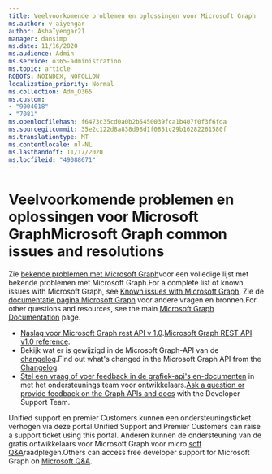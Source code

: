 ```yaml
---
title: Veelvoorkomende problemen en oplossingen voor Microsoft Graph
ms.author: v-aiyengar
author: AshaIyengar21
manager: dansimp
ms.date: 11/16/2020
ms.audience: Admin
ms.service: o365-administration
ms.topic: article
ROBOTS: NOINDEX, NOFOLLOW
localization_priority: Normal
ms.collection: Adm_O365
ms.custom:
- "9004018"
- "7081"
ms.openlocfilehash: f6473c35cd0a0b2b5450039fca1b407f0f3f6fda
ms.sourcegitcommit: 35e2c122d8a838d98d1f0851c29b16282261580f
ms.translationtype: MT
ms.contentlocale: nl-NL
ms.lasthandoff: 11/17/2020
ms.locfileid: "49088671"
---
```

# <a name="microsoft-graph-common-issues-and-resolutions"></a><span data-ttu-id="e995f-102">Veelvoorkomende problemen en oplossingen voor Microsoft Graph</span><span class="sxs-lookup"><span data-stu-id="e995f-102">Microsoft Graph common issues and resolutions</span></span>

<span data-ttu-id="e995f-103">Zie [bekende problemen met Microsoft Graph](https://docs.microsoft.com/graph/known-issues)voor een volledige lijst met bekende problemen met Microsoft Graph.</span><span class="sxs-lookup"><span data-stu-id="e995f-103">For a complete list of known issues with Microsoft Graph, see [Known issues with Microsoft Graph](https://docs.microsoft.com/graph/known-issues).</span></span> <span data-ttu-id="e995f-104">Zie de [documentatie pagina Microsoft Graph](https://docs.microsoft.com/graph/) voor andere vragen en bronnen.</span><span class="sxs-lookup"><span data-stu-id="e995f-104">For other questions and resources, see the main [Microsoft Graph Documentation](https://docs.microsoft.com/graph/) page.</span></span>

- <span data-ttu-id="e995f-105">[Naslag voor Microsoft Graph rest API v 1.0](https://docs.microsoft.com/graph/api/overview?toc=.%2Fref%2Ftoc.json&view=graph-rest-1.0).</span><span class="sxs-lookup"><span data-stu-id="e995f-105">[Microsoft Graph REST API v1.0 reference](https://docs.microsoft.com/graph/api/overview?toc=.%2Fref%2Ftoc.json&view=graph-rest-1.0).</span></span>
- <span data-ttu-id="e995f-106">Bekijk wat er is gewijzigd in de Microsoft Graph-API van de [changelog](https://docs.microsoft.com/graph/changelog).</span><span class="sxs-lookup"><span data-stu-id="e995f-106">Find out what's changed in the Microsoft Graph API from the [Changelog](https://docs.microsoft.com/graph/changelog).</span></span> 
- <span data-ttu-id="e995f-107">[Stel een vraag of voer feedback in de grafiek-api's en-documenten](https://aka.ms/GraphDeveloperSupport) in met het ondersteunings team voor ontwikkelaars.</span><span class="sxs-lookup"><span data-stu-id="e995f-107">[Ask a question or provide feedback on the Graph APIs and docs](https://aka.ms/GraphDeveloperSupport) with the Developer Support Team.</span></span>

<span data-ttu-id="e995f-108">Unified support en premier Customers kunnen een ondersteuningsticket verhogen via deze portal.</span><span class="sxs-lookup"><span data-stu-id="e995f-108">Unified Support and Premier Customers can raise a support ticket using this portal.</span></span> <span data-ttu-id="e995f-109">Anderen kunnen de ondersteuning van de gratis ontwikkelaars voor Microsoft Graph voor micro [soft Q&A](https://aka.ms/AskGraph)raadplegen.</span><span class="sxs-lookup"><span data-stu-id="e995f-109">Others can access free developer support for Microsoft Graph on [Microsoft Q&A](https://aka.ms/AskGraph).</span></span>
